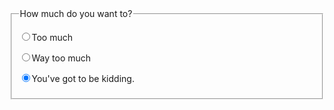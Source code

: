 <!doctype html>
<html lang="en-US">

  <head>
    <meta charset="UTF-8">
    <title>radioButton.html</title>
</head>
<body>
  <form action = "">
    <fieldset>
      <legend>How much do you want to?</legend>
      <p>
        <input type = "radio"
               name = "radPrice"
               id = "rad100"
               value = "100" />Too much
     </p>
     <p>
        <input type = "radio"
               name = "radPrice"
               id = "rad200"
               value = "200" />Way too much
     </p>
     <p>
        <input type = "radio"
               name = "radPrice"
               id = "rad5000"
               value = "5000"
               checked = "checked" />You've got to be kidding.
     </p> 
   </fieldset>
  </form>
 </body>
</html>
